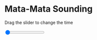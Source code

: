 <h1>Mata-Mata Sounding</h1>
<p>Drag the slider to change the time</p>

<div class="slidecontainer">
<input oninput='setImage(this)' class="slider" type="range" min="0" max="7" value="0" step="1" />
<img id='img'/>
</div>

<script>
var img = document.getElementById('img');
var img_array = ['/assets/images/skwt/skd_mat_wrfout_d01_2020-07-07_12:00:00.png',
'/assets/images/skwt/skd_mat_wrfout_d01_2020-07-07_18:00:00.png',
'/assets/images/skwt/skd_mat_wrfout_d01_2020-07-08_00:00:00.png',
'/assets/images/skwt/skd_mat_wrfout_d01_2020-07-08_06:00:00.png',
'/assets/images/skwt/skd_mat_wrfout_d01_2020-07-08_12:00:00.png',
'/assets/images/skwt/skd_mat_wrfout_d01_2020-07-08_18:00:00.png',
'/assets/images/skwt/skd_mat_wrfout_d01_2020-07-09_00:00:00.png',];
function setImage(obj)
{
        var value = obj.value;
        img.src = img_array[value];

}
</script>

